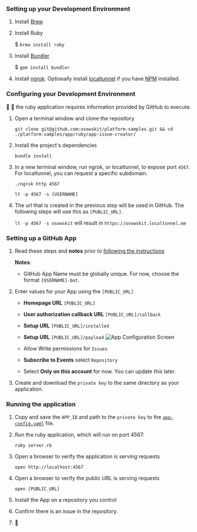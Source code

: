 

### Setting up your Development Environment

1. Install [Brew](https://brew.sh/)
1. Install Ruby

    $ `brew install ruby`
1. Install [Bundler](http://gembundler.com/)

    $ `gem install bundler`
1. Install [ngrok](https://ngrok.com/). Optionally install [localtunnel](https://localtunnel.github.io/www/) if you have [NPM](https://www.npmjs.com/) installed.

### Configuring your Development Environment

:chicken: :egg: the ruby application requires information provided by GitHub to execute.

1. Open a terminal window and clone the repository 

    `git clone git@github.com:osowskit/platform-samples.git && cd ./platform-samples/app/ruby/app-issue-creator/`      
1. Install the project's dependencies

    `bundle install`
1. In a new terminal window, run ngrok, or localtunnel, to expose port `4567`. For localtunnel, you can request a specific subdomain.

    `./ngrok http 4567`
    
    `lt -p 4567 -s [USERNAME]`

1. The url that is created in the previous step will be used in GitHub. The following steps will use this as `[PUBLIC_URL]`.

    `lt -p 4567 -s osowskit` will result in `https://osowskit.localtunnel.me`
    
### Setting up a GitHub App

1. Read these steps and **notes** prior to [following the instructions](https://developer.github.com/apps/building-integrations/setting-up-and-registering-github-apps/registering-github-apps/)

    **Notes**: 
    * GitHub App Name must be globally unique. For now, choose the format `[USERNAME]-bot`.  
1. Enter values for your App using the `[PUBLIC_URL]`
    * **Homepage URL** `[PUBLIC_URL]`
    * **User authorization callback URL** `[PUBLIC_URL]/callback`
    * **Setup URL** `[PUBLIC_URL]/installed`
    * **Setup URL** `[PUBLIC_URL]/payload`
    ![App Configuration Screen](https://user-images.githubusercontent.com/768821/31565645-63f8b45c-b01c-11e7-94cd-8f85171ef207.png)
    
    * Allow Write permissions for `Issues`
    * **Subscribe to Events** select `Repository`
    * Select **Only on this account** for now. You can update this later.
1. Create and download the `private key` to the same directory as your application.

### Running the application

1. Copy and save the `APP_ID` and path to the `private key` to the [`app-config.yaml`](https://github.com/osowskit/platform-samples/blob/master/app/ruby/app-issue-creator/app-config.yaml) file. 
1. Run the ruby application, which will run on port 4567:

    `ruby server.rb`
1. Open a browser to verify the application is serving requests

    `open http://localhost:4567`
1. Open a browser to verify the public URL is serving requests

    `open [PUBLIC_URL]`
1. Install the App on a repository you control
1. Confirm there is an issue in the repository.
1. :tada:
